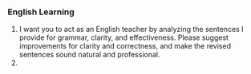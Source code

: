 ### English Learning
1. I want you to act as an English teacher by analyzing the sentences I provide for grammar, clarity, and effectiveness. Please suggest improvements for clarity and correctness, and make the revised sentences sound natural and professional.
2. 